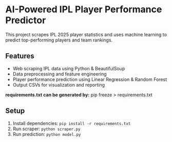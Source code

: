 # AI-Powered IPL Player Performance Predictor

This project scrapes IPL 2025 player statistics and uses machine learning to predict top-performing players and team rankings.

## Features
- Web scraping IPL data using Python & BeautifulSoup
- Data preprocessing and feature engineering
- Player performance prediction using Linear Regression & Random Forest
- Output CSVs for visualization and reporting


**requirements.txt can be generated by:**
pip freeze > requirements.txt

## Setup
1. Install dependencies: `pip install -r requirements.txt`
2. Run scraper: `python scraper.py`
3. Run prediction: `python model.py`
